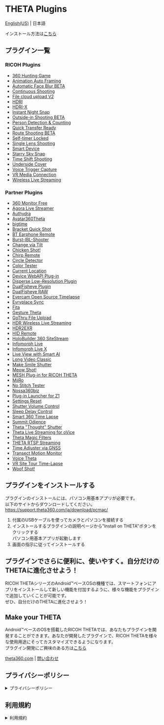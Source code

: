 # THETA Plugins
[English(US)](README.md) | 日本語

インストール方法は[こちら](#プラグインをインストールする)

## プラグイン一覧

### RICOH Plugins
- [360 Hunting Game](plugins/com.theta360.hunting360/README.ja.md)
- [Animation Auto Framing](plugins/com.theta360.animationautoframing/README.ja.md)
- [Automatic Face Blur BETA](plugins/com.theta360.automaticfaceblur/README.ja.md)
- [Continuous Shooting](plugins/com.theta360.continuousshooting/README.ja.md)
- [File cloud upload V2](plugins/com.theta360.clouduploadv2/README.ja.md)
- [HDRI](plugins/com.theta360.hdri/README.ja.md)
- [HDRI-X](plugins/com.theta360.hdri_x/README.ja.md)
- [Instant Night Snap](plugins/com.theta360.instantnightsnap/README.ja.md)
- [Outside-in Shooting BETA](plugins/com.theta360.around/README.ja.md)
- [Person Detection & Counting](plugins/com.theta360.persondetectionandcounting/README.ja.md)
- [Quick Transfer Ready](plugins/com.theta360.quicktransferready/README.ja.md)
- [Route Shooting BETA](plugins/com.theta360.walk/README.ja.md)
- [Self-timer Locked](plugins/com.theta360.selftimerlocked/README.ja.md)
- [Single Lens Shooting](plugins/com.theta360.singlelensshooting/README.ja.md)
- [Smart Device](plugins/com.theta360.smartdevice/README.ja.md)
- [Starry Sky Snap](plugins/com.theta360.starryskysnap/README.ja.md)
- [Time Shift Shooting](plugins/com.theta360.timeshiftshooting/README.ja.md)
- [Underside Cover](plugins/com.theta360.undersidecover/README.ja.md)
- [Voice Trigger Capture](plugins/com.theta360.voiceshutter/README.ja.md)
- [VR Media Connection](plugins/com.theta360.vrmediaconnection/README.ja.md)
- [Wireless Live Streaming](plugins/com.theta360.cloudstreaming/README.ja.md)

### Partner Plugins
- [360 Monitor Free](plugins/skunkworks.monitor/README.ja.md)
- [Agora Live Streamer](plugins/jp.co.tis.thetapluginapp.agora_live_streamer/README.ja.md)
- [Authydra](plugins/com.kasper.authydra/README.ja.md)
- [Avatar360Theta](plugins/com.ipresence.avatar360.theta/README.ja.md)
- [bigtime](plugins/guide.theta360.bigtime/README.ja.md)
- [Bracket Quick Shot](plugins/guide.theta360.bracketquickshot/README.ja.md)
- [BT Earphone Remote](plugins/skunkworks.headset/README.ja.md)
- [Burst-IBL-Shooter](plugins/info.cgslab.burstiblshooter/README.ja.md)
- [Change via Tilt](plugins/skunkworks.tiltui/README.ja.md)
- [Chicken Shot!](plugins/guide.theta360.chickenshot/README.ja.md)
- [Chirp Remote](plugins/skunkworks.chirpremote/README.ja.md)
- [Circle Detector](plugins/com.merchen.circledetector/README.ja.md)
- [Color Tester](plugins/guide.theta360.colortester/README.ja.md)
- [Current Location](plugins/skunkworks.currentlocation/README.ja.md)
- [Device WebAPI Plug-in](plugins/org.deviceconnect.android.manager/README.ja.md)
- [Disperse Low-Resolution Plugin](plugins/io.disperse.theta360/README.ja.md)
- [DualFisheye Plugin](plugins/com.hirota41.dualfisheye_plugin/README.ja.md)
- [DualFisheye RAW](plugins/com.hirota41.dualfisheye_plugin2/README.ja.md)
- [Evercam Open Source Timelapse](plugins/io.evercam.constructiontimelapse/README.ja.md)
- [Evryplace Sync](plugins/pl.fream.evryplace.evrytheta/README.ja.md)
- [Fita](plugins/com.everywoah.fitaplugin/README.ja.md)
- [Gesture Theta](plugins/com.invtos.gesture_theta/README.ja.md)
- [GoThru File Upload](plugins/co.gothru.fileupload/README.ja.md)
- [HDR Wireless Live Streaming](plugins/tours.flow.hdrstreaming/README.ja.md)
- [HDR2EXR](plugins/com.kasper.hdr2exr/README.ja.md)
- [HID Remote](plugins/skunkworks.hid/README.ja.md)
- [HoloBuilder 360 SiteStream](plugins/com.holobuilder.jobwatcher/README.ja.md)
- [Infomorph Live](plugins/com.infomorph.theta.live_plugin/README.ja.md)
- [Infomorph Live X](plugins/com.infomorph.theta.live_plugin_x/README.ja.md)
- [Live View with Smart AI](plugins/io.github.bluetiger9.theta360.rescuecam/README.ja.md)
- [Long Video Classic](plugins/guide.theta360.longvideoclassic/README.ja.md)
- [Make Smile Shutter](plugins/jp.co.taosoftware.makesmileshutter.thetaplugin/README.ja.md)
- [Meow Shot!](plugins/be.shiro.meowshot/README.ja.md)
- [MESH Plug-in for RICOH THETA](plugins/jp.co.sony.mesh.theta/README.ja.md)
- [MiiRo](plugins/net.miiro.theta/README.ja.md)
- [No Stitch Tester](plugins/guide.theta360.nostitchtester/README.ja.md)
- [Nossa360biz](plugins/com.nossa360biz.nossa360biz/README.ja.md)
- [Plug-in Launcher for Z1](plugins/skunkworks.launcher/README.ja.md)
- [Settings Reset](plugins/guide.theta360.settingsreset/README.ja.md)
- [Shutter Volume Control](plugins/guide.theta360.shuttervolumecontrol/README.ja.md)
- [Sleep Delay Control](plugins/guide.theta360.sleepmode/README.ja.md)
- [Smart 360 Time Lapse](plugins/com.nossa360.timelapse/README.ja.md)
- [Summit Odience](plugins/com.summit.odience.plugin.ricoh/README.ja.md)
- [Theta "Thought" Shutter](plugins/jp.osdn.gokigen.thetathoughtshutter/README.ja.md)
- [Theta Live Streaming for oVice](plugins/com.ovice.livestreaming.plugin/README.ja.md)
- [Theta Magic Filters](plugins/guide.theta360.opencvdetection/README.ja.md)
- [THETA RTSP Streaming](plugins/com.sciencearts.rtspstreaming/README.ja.md)
- [Time Adjuster via GNSS](plugins/skunkworks.gnsstimeadjuster/README.ja.md)
- [Transect Motion Monitor](plugins/guide.theta360.transectmotionmonitor/README.ja.md)
- [Voice Theta](plugins/com.invtos.voice_theta/README.ja.md)
- [VR Site Tour Time-Lapse](plugins/com.earthcam.vrsitetourtimelapse/README.ja.md)
- [Woof Shot!](plugins/guide.theta360.woofshot/README.ja.md)

## プラグインをインストールする

プラグインのインストールには、パソコン用基本アプリが必要です。<br>以下のサイトからダウンロードしてください。<br>
https://support.theta360.com/ja/download/pcmac/

1. 付属のUSBケーブルを使ってカメラとパソコンを接続する
2. インストールするプラグインの説明ページから"Install on THETA"ボタンをクリックする<br>パソコン用基本アプリが起動します
3. 画面の指示に従ってインストールする

## プラグインでさらに便利に、使いやすく。自分だけのTHETAに進化させよう！
RICOH THETAシリーズのAndroid™ベースOSの機種では、スマートフォンにアプリをインストールして新しい機能を付加するように、様々な機能をプラグインで追加していくことが可能です。  
ぜひ、自分だけのTHETAに進化させよう！   

## Make your THETA
Android™ベースのOSを搭載したRICOH THETAでは、あなたもプラグインを開発することができます。あなたが開発したプラグインで、RICOH THETAを様々な使用用途にそってカスタマイズできるようになります。  
プラグイン開発にご興味のある方は[こちら](https://www8.webcas.net/db/pub/ricoh/thetaplugin/create/input)

[theta360.com](https://theta360.com/en/) | [問い合わせ](https://support.theta360.com/intl/contact/)  

## プライバシーポリシー
<details>
<summary>プライバシーポリシー</summary>

このプライバシーポリシー（以下、「本ポリシー」といいます）は、「株式会社リコー」(以下、「弊社」といいます)が提供するTHETAプラグインアプリケーションサイト（以下、「本サービス」といいます）において取得する情報の種類、情報の利用用途とその目的、弊社の個人情報取扱い方法等をご理解いただくため策定したものです。
 
1. 個人情報の管理について
   1. 弊社は、「弊社に個人情報を提供されるすべての方々」（以下、「本人」といいます）の個人情報を保護することが、個人情報取扱事業者としての重要な責務であると認識し、個人情報の保護に努めます。
   1. 弊社は、個人情報の漏洩、滅失、破棄損等の防止のために、法令、ガイドラインおよび弊社の内部規則に従い、適切な安全管理策を施し、保有する個人情報の保護に努めます。また、従業員に対しても個人情報の適切な取り扱い等についての教育を行い、その保護に万全を期するよう努めます。
 
2. 個人情報の取得と利用目的について
   1. 弊社は、本サービスの提供にあたって、ご利用者の個人情報を取得することがあります。
   1. 弊社は、個人情報を取得させていただく場合は、遵法精神に基づき適正な手段で行います。尚、弊社が個人情報の取得を意図し、本人から書面やWebを通じて直接提供いただく場合、個人情報の利用目的を明示させていただきます。ただし、提供時の状況から利用目的が明らかな場合は、利用目的の明示を省略させていただくことがあります。
   1. 弊社は、以下に掲げる利用目的の達成に必要な範囲内において個人情報を利用いたします。  
<取得情報の種類と利用目的一覧>  
取得情報の種類：ご利用者のWebサイトトラフィック情報  
利用目的：ご利用者のニーズ把握  
 
   1. 本サービスでは、利用状況を把握するためにGoogle Analyticsを利用してアクセス回数、エラーログの情報を収集することがあります。Google Analyticsを利用するにあたって個人を特定する情報は取得していません。  
Google Analyticsの利用により収集されたデータは、Google社のプライバシーポリシーに基づいて管理されています。Google Analyticsの利用規約・プライバシーポリシーについてはGoogle Analyticsのホームページでご確認ください。  
Google アナリティクスサービス利用規約  
https://www.google.com/analytics/terms/jp.html  
Google ポリシーと原則  
https://www.google.com/intl/ja/policies/privacy/  
なお、Google Analyticsのサービス利用による損害については、弊社は責任を負わないものとします。
   1. 弊社は、合併、分社化、事業譲渡等で事業を承継し個人情報を取得した場合、承継前に本人に同意を得ている利用目的、または通知もしくは公表した利用目的の達成に必要な範囲内で利用します。  
「法令に基づく場合」「人の生命、身体または財産の保護」「国の機関等への協力」に該当する場合は、上記利用目的の範囲外であっても事前の同意を得ずして個人情報を取得し、また利用させていただく場合があります。
 
3. 個人情報の第三者への提供について  
弊社は、以下の場合を除き、個人情報を第三者に提供することはいたしません。尚、弊社では、ご利用者の個人情報を広告主に開示することは一切ありません。
   1. あらかじめ本人の同意をいただいている場合
   1. 利用目的の達成のため、弊社が適切な監督を行う業務委託先、ビジネスパートナー等に提供する場合
   1. 第三者への提供を目的として個人情報を取得しており、かつその目的、提供されるデータ項目、提供手段、停止要求の申し出先を通知あるいは容易に知り得る状態に置いている場合
   1. 人の生命、身体または財産の保護に必要な場合で本人の同意を得ることが困難な場合
   1. 司法機関、行政機関等から法令に基づき提供を求められた場合
   1. 弊社が合併、分社化、事業譲渡等で、個人情報を提供する場合
 
4. 個人情報の本人への開示などのお問い合わせと手続について
   1. 本人または代理人の方が個人情報の照会、変更、利用停止等を希望される場合の手続および連絡先は、「[個人情報に関するお問い合わせ](https://webform.ricoh.com/form/pub/e00016/theta)」をご参照ください。
   1. お問い合わせの際に、本人または本人の正当な代理人であるか確認を求める場合がございますのでご協力をお願いいたします。
   1. 以下の事項に該当する場合、ご要望に応じられない場合がありますのであらかじめご了承ください。
   1. 本人または正当な代理人との確認ができない場合
      1. 弊社の保有個人データ（注1）以外に関して開示、訂正、追加、削除、利用停止等のご請求をされた場合
      1. 弊社が保有個人データを開示することによって、本人または第三者の生命・財産・身体その他の権利利益を害するおそれがある場合
      1. 弊社が保有個人データを開示することによって、弊社の業務の適正な実施に著しい支障を及ぼす恐れがある場合
      1. 弊社が保有個人データを開示することによって、他の法令に違反することとなる場合
      1. 弊社の保有個人データに関して訂正、追加等のご請求をされた場合に、利用目的からして訂正等が必要ない場合やご要求が事実とは相違する場合
      1. 弊社の保有個人データに関して削除、利用停止等(以下、利用停止等といいます)のご請求をされた場合に、弊社の手続上の違反(利用目的外の利用、取得または3.(1)～(6)に該当する事由以外での第三者への提供)が認められない場合
      1. 弊社の保有個人データに関して利用停止等のご請求をされた場合に、利用停止等を行うことが困難な場合であってかつ代替手段により本人の権利利益を保護し得る場合
   1. 弊社以外の者が発行したID・パスワード等に関する手続  
本サービスでは、弊社以外の者が発行したID・パスワードなどを利用しております。これらのID・パスワードの登録内容については、弊社では管理しておりませんので、発行者へお問い合わせください。
 
5. 改訂について  
弊社では、利用目的の変更、安全性向上、また関連法令および規範の改訂に応じて、本ポリシーを改訂する場合がございます。お客様におかれましては、弊社Webサイトなどにて定期的にご確認いただくことをおすすめいたします。
 
***
 
個人情報に関するお問い合わせ窓口/苦情の申し出先  
個人情報の取扱いに関するお客様からの苦情その他のお問い合わせについては、eメール、電話またはFAXで受付けております。詳しくは「[個人情報に関するお問い合わせ](https://webform.ricoh.com/form/pub/e00016/theta)」をご覧ください。  
（注1） 弊社が開示・訂正・利用停止等を行う権限を有し、6ヶ月を超え保有する個人データをいいます。  
   
2018年7月 制定・施行

</details>

## 利用規約
<details>
<summary>利用規約</summary> 
 
1. はじめに
    * THETAプラグインアプリケーションサイト（以下、本サービスといいます）は、株式会社リコー（以下、RICOHといいます）によって提供されるアプリケーションマーケットであり、THETAプラグインアプリケーションサイト利用規約（以下、本規約といいます）の適用を受けます。  
    * お客様は本サービスを利用することにより、WEB上で、アプリケーションのインストール／アップデート、一覧表示、アプリケーション情報の閲覧等が可能となります。
    * お客様は本規約に同意した上で本サービスを利用することができます。

2. ユーザ登録
   1. お客様は、別途RICOHがご案内する日程までユーザ登録なしで本サービスをご利用頂けます。それ以降のご利用にはユーザ登録が必要です。お客様は、別途ご案内するRICOH所定の手続きにより、必要事項を入力し、ユーザ登録を行ってください。
   1. お客様は、ユーザ登録にあたり虚偽のない正確な情報をRICOHに提供するものとします。
   1. お客様が法人の場合、所属する法人を代表して本規約に同意するお客様は、当該法人をして本規約に同意させる法的権限を有していることを保証しなければいけません。
   1. お客様は、ユーザ登録後にRICOHにより提供されるログインID、パスワード及び登録情報の管理に一切の責任を負うものとします。
   1. RICOHが不適切と判断する場合には、RICOHはお客様のユーザ登録を許可しない場合があります。お客様はこの場合、RICOHの判断に異議を述べないものとします。
 
3. 本サービスの利用
   1. 本サービスを介し、お客様がダウンロードするマーケット上のTHETAプラグインアプリケーション（以下、THETAプラグインといいます）は、当該THETAプラグインを制作したデベロッパーによって配布されるものです。RICOHは当該THETAプラグインの安全性、品質、適合性等について、一切保証するものではありません。
   1. THETAプラグインについては、当該THETAプラグインを制作したデベロッパーが、一切の責任を負います。プラグインに関するお問い合わせ、サポートの請求、苦情等がある場合、お客様はデベロッパーに直接ご連絡ください。RICOHは一切の責任を負いません。
   1. THETAプラグインには、無料で利用できるものと有料で利用できるものがあります。有料のTHETAプラグインは、別途RICOHがご案内する日程以降、順次ダウンロード可能になります。お客様は、本サービス上でのTHETAプラグインの購入に関連するすべての料金の支払いに対し、一切の責任を負うことに同意するものとします。
 
4. 支払い  
THETAプラグインアプリのお支払いに関しては、有料のTHETAプラグインがダウンロード可能になる日程までに、本規約の変更をもってお知らせします。
 
5. お客様サポート  
お客様は、本サービスで提供されるプラグインを、各プラグインの規約に従って利用することとします。各プラグインのお客様サポートは、各プラグインの開発元または提供元が実施します。
 
6. お客様の情報
   1. お客様は、RICOHが本サービスの提供にあたり必要とする情報を、RICOHの要請に従い、合理的な範囲でRICOHに提供するものとします。
   1. 個人情報の取り扱いにつきましては、RICOHが別途定めるプライバシーポリシーに従い取り扱うものとします。  
RICOHは、機器の固有情報（機番、地域コード、拡張コードなど）、稼動情報をお客様の機器から取得します。  
本サービスでは、Cookie、Webビーコンを利用する場合があります。 お使いのブラウザーでCookieを受け付けない設定や、画像を表示しない設定でご利用いただく場合、本サービスで提供している機能の一部がご利用できない場合があります。  
お客様から頂いた情報はRICOHが本サービスの機能の実現、本サービスの利用状況の把握、本サービスの改善、各プラグインのダウンロード数の把握の目的で利用します。RICOHはRICOHグループ、お客様の取引先の販売店以外にこれらの情報を提供することはありません。  
 
7. 免責事項  
お客様所有のネットワーク環境（インターネット接続回線、HUB、PC、サーバー、ファイアウォール、配線等）に起因して本サービスが正常に提供できない場合、RICOHは何ら責任を負うものではありません。
法律により禁止されていない限り、RICOHは、RICOHがその発生の可能性を通知されていたか否かに係わらず、逸失利益を含む、いかなる間接損害、特別損害、付随損害、結果損害または懲罰的損害について、何ら責任を負わないものとします。  
本規約に基づく本サービスの中断、提供停止、変更、または終了により利用者に損害が生じた場合であっても、弊社はその責任を負いません。
 
8. サービスの終了・変更  
RICOHはお客様への予告なしに本サービスの終了、サービス内容の変更を行うことがあります。  
 
9. サービス利用上の禁止事項  
お客様は、本サービスの利用にあたり、以下の各号に該当する行為を行わないものとし、万一、当該行為を行ったことが判明した場合には、RICOHは、お客様に通知することなく直ちに本サービスの全部または一部の提供を一時的に停止することができるものとします。
   1. 本サービスを用いて他人の著作権、商標権等の知的財産権、肖像権もしくは営業秘密もしくはプライバシーを侵害する行為もしくはそのおそれのある行為、または他人の名誉や信用を毀損する行為もしくはそのおそれのある行為。
   1. 公序良俗に反する、または反するおそれのある態様において本サービスを利用する行為。
   1. 他人に成りすまして本サービスを受けようとする行為またはRICOHの設備に不正にアクセスしようとする行為。
   1. 本サービスに用いられるセキュリティ技術を解読する行為または本サービスに関連するソフトウェアを解析、変更等をする行為。
   1. 本サービスを転売する行為または有償・無償を問わず、本サービスを第三者に利用させる行為。
   1. 本サービスの全部もしくは一部を組み込んだサービスを第三者に提供する行為。
   1. RICOHの設備に過大な負荷を与え、もしくは支障を及ぼす目的でセンターサーバのリソースを継続的に占有するなど本サービスの提供を妨害する行為またはそのおそれのある行為。
   1. RICOHまたはRICOHの代理人へ正当な事由もなく長時間に亘り問合せを行い、または同様の問合せを繰り返し行うことによりRICOHまたはRICOHの代理人の業務に支障を来す行為。
   1. RICOHまたはRICOHの代理人に対して威嚇による嫌がらせ、恐喝または脅迫などに当たる行為。
   1. 本規約に違反し、その程度が軽微でないとRICOHが判断する行為。
   1. その他、法令に違反する、またはそのおそれの行為。
   1. その他、RICOHが不適切であると判断する作為または不作為。
 
10. サービスの一時的中断  
RICOHは、以下の各号のいずれかに該当する場合、本サービスの全部または一部の提供を一時的に中断することがあります。
    1. 本サービスの提供に必要な設備に対してメンテナンス又は工事を実施する必要がある場合。
    1. 本サービスの提供に必要な設備に故障、障害が発生した場合。
    1. 本サービスの運用のためにRICOHが提携している電気通信事業者が、電気通信サービスの提供を停止した場合。
    1. 天災、地変、その他の非常事態により、本サービスの提供ができなくなった場合。
    1. その他、本サービスの運営上または技術上必要とRICOHが判断する場合。

11. 本規約の変更  
RICOHは、お客様への事前予告なしに、本規約を変更することができるものとします。 RICOHは、本規約を変更した場合、本サービスのサイトにて新たな規約を提示するものとします。変更した内容と本規約との間に相違がある場合には、変更した内容が優先するものとします。お客様が変更後も引き続き本サービスを利用された場合には、当該変更に同意したものとします。
 
12. 準拠法および管轄裁判所  
本規約は日本国法に準拠するものとします。お客様とRICOHとの間で本規約の解釈に疑義が生じた場合および本規約に基づく本サービスの利用に関する紛争が生じた場合、東京地方裁判所を第一審の裁判所とします。  
 
2018年7月 制定・施行
</details>
